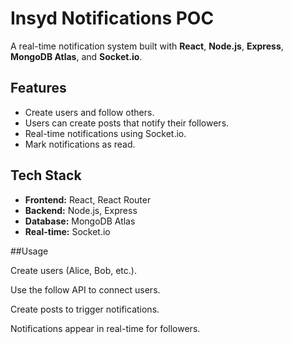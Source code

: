 # Insyd Notifications POC

A real-time notification system built with **React**, **Node.js**, **Express**, **MongoDB Atlas**, and **Socket.io**.

## Features

- Create users and follow others.
- Users can create posts that notify their followers.
- Real-time notifications using Socket.io.
- Mark notifications as read.

## Tech Stack

- **Frontend:** React, React Router  
- **Backend:** Node.js, Express  
- **Database:** MongoDB Atlas  
- **Real-time:** Socket.io  

##Usage

Create users (Alice, Bob, etc.).

Use the follow API to connect users.

Create posts to trigger notifications.

Notifications appear in real-time for followers.
